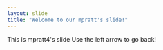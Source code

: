 ```yaml
---
layout: slide
title: "Welcome to our mpratt's slide!"
---
```

This is mpratt4's slide
Use the left arrow to go back!
